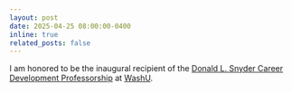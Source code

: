 ```yaml
---
layout: post
date: 2025-04-25 08:00:00-0400
inline: true
related_posts: false
---
```


 I am honored to be the inaugural recipient of the [Donald L. Snyder Career Development Professorship](https://engineering.washu.edu/news/2025/Donald-Snyders-career-in-electrical-systems-engineering-to-be-celebrated-April-25.html) at [WashU](https://washu.edu/).